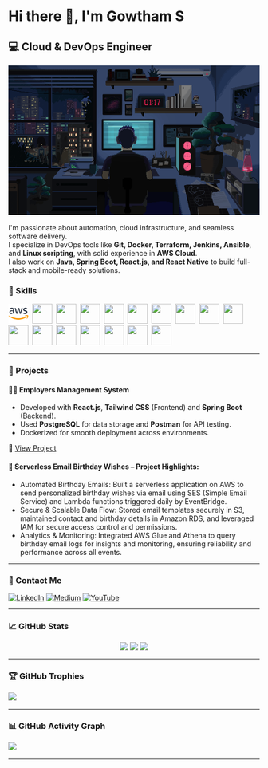 # Hi there 👋, I'm Gowtham S

## 💻 Cloud & DevOps Engineer

<div align="center">
  <img src="This%20pin%20is%20all%20about%20coding.gif" alt="Coding GIF" width="100%" height="300px" />
</div>

I'm passionate about automation, cloud infrastructure, and seamless software delivery.  
I specialize in DevOps tools like **Git, Docker, Terraform, Jenkins, Ansible**, and **Linux scripting**, with solid experience in **AWS Cloud**.  
I also work on **Java, Spring Boot, React.js, and React Native** to build full-stack and mobile-ready solutions.


### 🚀 Skills

<p align="left">
<img src="https://raw.githubusercontent.com/devicons/devicon/master/icons/amazonwebservices/amazonwebservices-original-wordmark.svg" width="40" height="40"/>&nbsp;
<img src="https://cdn.jsdelivr.net/gh/devicons/devicon/icons/linux/linux-original.svg" width="40" height="40"/>&nbsp;
<img src="https://cdn.jsdelivr.net/gh/devicons/devicon/icons/git/git-original.svg" width="40" height="40"/>&nbsp;
<img src="https://cdn.jsdelivr.net/gh/devicons/devicon/icons/github/github-original.svg" width="40" height="40"/>&nbsp;
<img src="https://cdn.jsdelivr.net/gh/devicons/devicon/icons/docker/docker-original.svg" width="40" height="40"/>&nbsp;
<img src="https://img-resize-cdn.joshmartin.ch/960x0%2Cc572aa6d03db79bf6ba8d4856fc0f91fd14ccba4943f3e98ec205024fc23e461/https://joshmartin.ch/app/uploads/2024/04/terraform-icon-1803x2048-hodrzd3t.png" width="40" height="40"/>&nbsp;
<img src="https://upload.wikimedia.org/wikipedia/commons/2/24/Ansible_logo.svg" width="40" height="40"/>&nbsp;
<img src="https://www.vectorlogo.zone/logos/jenkins/jenkins-icon.svg" width="40" height="40"/>&nbsp;
<img src="https://cdn.jsdelivr.net/gh/devicons/devicon/icons/kubernetes/kubernetes-plain.svg" width="40" height="40"/>&nbsp;
<img src="https://www.vectorlogo.zone/logos/grafana/grafana-icon.svg" width="40" height="40"/>&nbsp;
<img src="https://img.icons8.com/?size=512&id=38792&format=png" width="40" height="40"/>&nbsp;
<img src="https://cdn.jsdelivr.net/gh/devicons/devicon/icons/java/java-original.svg" width="40" height="40"/>&nbsp;
<img src="https://cdn.jsdelivr.net/gh/devicons/devicon/icons/react/react-original.svg" width="40" height="40"/>&nbsp;
<img src="https://www.vectorlogo.zone/logos/tailwindcss/tailwindcss-icon.svg" width="40" height="40"/>&nbsp;
<img src="https://spring.io/img/projects/spring-boot.svg" width="40" height="40"/>&nbsp;
<img src="https://cdn.jsdelivr.net/gh/devicons/devicon/icons/postgresql/postgresql-original.svg" width="40" height="40"/>&nbsp;
<img src="https://www.vectorlogo.zone/logos/getpostman/getpostman-icon.svg" width="40" height="40"/>&nbsp;
</p>

---

### 📂 Projects

#### 🧑‍💼 Employers Management System  
- Developed with **React.js**, **Tailwind CSS** (Frontend) and **Spring Boot** (Backend).  
- Used **PostgreSQL** for data storage and **Postman** for API testing.  
- Dockerized for smooth deployment across environments.

🔗 [View Project](https://github.com/gowthamselvarajgit/Employers-Management-System)

#### 🎉 Serverless Email Birthday Wishes – Project Highlights:
- Automated Birthday Emails: Built a serverless application on AWS to send personalized birthday wishes via email using SES (Simple Email Service) and Lambda functions triggered daily by EventBridge.
- Secure & Scalable Data Flow: Stored email templates securely in S3, maintained contact and birthday details in Amazon RDS, and leveraged IAM for secure access control and permissions.
- Analytics & Monitoring: Integrated AWS Glue and Athena to query birthday email logs for insights and monitoring, ensuring reliability and performance across all events.
---

### 📧 Contact Me

[![LinkedIn](https://img.shields.io/badge/LinkedIn-%230077B5.svg?&style=flat-square&logo=linkedin&logoColor=white)](https://www.linkedin.com/in/gowtham4026/)
[![Medium](https://img.shields.io/badge/Medium-%23000000.svg?&style=flat-square&logo=medium&logoColor=white)](https://medium.com/@gowtham26.work)
[![YouTube](https://img.shields.io/badge/YouTube-%23FF0000.svg?&style=flat-square&logo=youtube&logoColor=white)](https://www.youtube.com/@FlockZen)

---

### 📈 GitHub Stats

<p align="center">
  <img src="https://github-readme-stats.vercel.app/api?username=gowthamselvarajgit&show_icons=true&count_private=true&theme=default" />
  <img src="https://github-readme-stats.vercel.app/api/top-langs/?username=gowthamselvarajgit&layout=compact&theme=default" />
  <img src="https://github-readme-streak-stats.herokuapp.com/?user=gowthamselvarajgit&theme=default" />
</p>

---

### 🏆 GitHub Trophies

<img src="https://github-profile-trophy.vercel.app/?username=gowthamselvarajgit" />

---

### 📊 GitHub Activity Graph

<img src="https://github-readme-activity-graph.vercel.app/graph?username=gowthamselvarajgit&radius=16&theme=react&area=true&order=5" height="300" />

---

